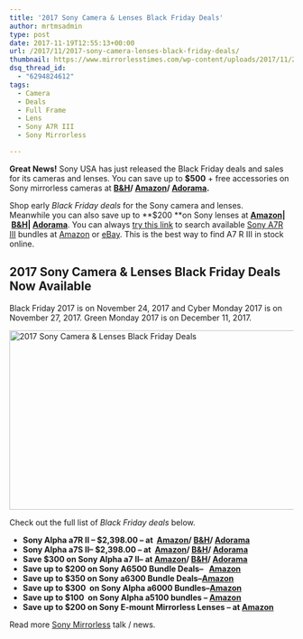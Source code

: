 ```yaml
---
title: '2017 Sony Camera & Lenses Black Friday Deals'
author: mrtmsadmin
type: post
date: 2017-11-19T12:55:13+00:00
url: /2017/11/2017-sony-camera-lenses-black-friday-deals/
thumbnail: https://www.mirrorlesstimes.com/wp-content/uploads/2017/11/2017-sony-camera-lenses-black-friday-deals.jpg
dsq_thread_id:
  - "6294824612"
tags:
  - Camera
  - Deals
  - Full Frame
  - Lens
  - Sony A7R III
  - Sony Mirrorless

---
```

**Great News!** Sony USA has just released the Black Friday deals and sales for its cameras and lenses. You can save up to **$500** + free accessories on Sony mirrorless cameras at **<a href="https://www.bhphotovideo.com/c/find/promoPage.jsp?P=1%2C0%2C0%2C1%2C252%7C1%2C5%2C0%2C0%2C20%2C2%2C2%2C0%2C0&permalinkForward=Y&B=45%2C8&Ns=p_DISCOUNT_PERCENT%7C1&F=0&ci=34508&bim=5&BI=20175&KBID=14249" target="_blank" rel="noopener nofollow external noreferrer" data-wpel-link="external">B&H</a>/ <a href="http://amzn.to/2yWo3Gj" target="_blank" rel="noopener nofollow external noreferrer" data-wpel-link="external">Amazon</a>/ <a href="https://adorama.evyy.net/c/63923/51926/1036?u=https%3A%2F%2Fwww.adorama.com%2Fl%2FCameras%2FSony%7EMirrorless-Cameras" target="_blank" rel="noopener nofollow external noreferrer" data-wpel-link="external">Adorama</a>.**

Shop early _Black Friday deals_ for the Sony camera and lenses. Meanwhile you can also save up to **$200 **on Sony lenses at **<a href="http://amzn.to/2yYednz" target="_blank" rel="noopener nofollow external noreferrer" data-wpel-link="external">Amazon</a>| <a href="https://www.bhphotovideo.com/c/search?N=4196380428+4099560915+3999800997&ci=17912&origSearch=sony+e-mount+lenses&BI=20175&KBID=14249" target="_blank" rel="noopener nofollow external noreferrer" data-wpel-link="external">B&H</a>| <a href="https://adorama.evyy.net/c/63923/51926/1036?u=https%3A%2F%2Fwww.adorama.com%2Fl%2FLenses%2FSony%7EMirrorless-Lenses" target="_blank" rel="noopener nofollow external noreferrer" data-wpel-link="external">Adorama</a>**. You can always <a href="https://aax-us-east.amazon-adsystem.com/x/c/QiIjWh52UXJMlaGGpqt7Qt4AAAFfyUIwmwEAAAFKAeeDh10/https://assoc-redirect.amazon.com/g/r/http://amzn.to/2yCWlys/ref=as_at?linkCode=w61&imprToken=WYVIwqXHpI8x01FSbKL39w&slotNum=1" target="_blank" rel="nofollow external noopener noreferrer" data-wpel-link="external">try this link</a> to search available [Sony A7R III][1] bundles at <a href="https://aax-us-east.amazon-adsystem.com/x/c/QiIjWh52UXJMlaGGpqt7Qt4AAAFfyUIwmwEAAAFKAeeDh10/https://assoc-redirect.amazon.com/g/r/http://amzn.to/2yCWlys/ref=as_at?linkCode=w61&imprToken=WYVIwqXHpI8x01FSbKL39w&slotNum=2" target="_blank" rel="nofollow external noopener noreferrer" data-wpel-link="external">Amazon</a> or <a href="http://rover.ebay.com/rover/1/711-53200-19255-0/1?icep_ff3=9&pub=5575061265&toolid=10001&campid=5337389939&customid=&icep_uq=Sony+A7R+III&icep_sellerId=&icep_ex_kw=&icep_sortBy=12&icep_catId=625&icep_minPrice=&icep_maxPrice=&ipn=psmain&icep_vectorid=229466&kwid=902099&mtid=824&kw=lg" target="_blank" rel="nofollow external noopener noreferrer" data-wpel-link="external">eBay</a>. This is the best way to find A7 R III in stock online.<!--more-->

## 2017 Sony Camera & Lenses Black Friday Deals Now Available

Black Friday 2017 is on November 24, 2017 and Cyber Monday 2017 is on November 27, 2017. Green Monday 2017 is on December 11, 2017.

[<img class="aligncenter wp-image-1430 size-full" title="2017 Sony Camera & Lenses Black Friday Deals" src="https://i0.wp.com/www.mirrorlesstimes.com/wp-content/uploads/2017/11/2017-sony-camera-lenses-black-friday-deals.jpg?resize=600%2C318&#038;ssl=1" alt="2017 Sony Camera & Lenses Black Friday Deals" width="600" height="318" srcset="https://i0.wp.com/www.mirrorlesstimes.com/wp-content/uploads/2017/11/2017-sony-camera-lenses-black-friday-deals.jpg?w=1024&ssl=1 1024w, https://i0.wp.com/www.mirrorlesstimes.com/wp-content/uploads/2017/11/2017-sony-camera-lenses-black-friday-deals.jpg?resize=470%2C249&ssl=1 470w, https://i0.wp.com/www.mirrorlesstimes.com/wp-content/uploads/2017/11/2017-sony-camera-lenses-black-friday-deals.jpg?resize=768%2C407&ssl=1 768w, https://i0.wp.com/www.mirrorlesstimes.com/wp-content/uploads/2017/11/2017-sony-camera-lenses-black-friday-deals.jpg?resize=970%2C513&ssl=1 970w" sizes="(max-width: 600px) 100vw, 600px" data-recalc-dims="1" />][2]

Check out the full list of _Black Friday deals_ below.

  * **Sony Alpha a7R II – $2,398.00 – at  <a href="http://amzn.to/2yYedUv" target="_blank" rel="noopener nofollow external noreferrer" data-wpel-link="external">Amazon</a>/ <a href="https://www.bhphotovideo.com/c/search?InitialSearch=yes&N=0&Ntt=Sony+Alpha+a7R+II&Top+Nav-Search=&BI=20175&KBID=14249" target="_blank" rel="noopener nofollow external noreferrer" data-wpel-link="external">B&H</a>/ <a href="https://adorama.evyy.net/c/63923/51926/1036?u=https%3A%2F%2Fwww.adorama.com%2Fisoa7r2.html" target="_blank" rel="noopener nofollow external noreferrer" data-wpel-link="external">Adorama</a>**
  * **Sony Alpha a7S II– $2,398.00 – at  <a href="http://amzn.to/2zR0O3K" target="_blank" rel="noopener nofollow external noreferrer" data-wpel-link="external">Amazon</a>/ <a href="https://www.bhphotovideo.com/c/search?InitialSearch=yes&N=0&Ntt=Sony+Alpha+a7s+II&Top+Nav-Search=&BI=20175&KBID=14249" target="_blank" rel="noopener nofollow external noreferrer" data-wpel-link="external">B&H</a>/ <a href="https://adorama.evyy.net/c/63923/51926/1036?u=https%3A%2F%2Fwww.adorama.com%2Fl%2F%3Fsearchinfo%3Dsony%2Balpha%2Ba7s%2Bii" target="_blank" rel="noopener nofollow external noreferrer" data-wpel-link="external">Adorama</a>**
  * **Save $300 on Sony Alpha a7 II– at <a href="http://amzn.to/2yYXKQ3" target="_blank" rel="noopener nofollow external noreferrer" data-wpel-link="external">Amazon</a>/ <a href="https://www.bhphotovideo.com/c/search?InitialSearch=yes&N=0&Ntt=Sony+Alpha+a7++II&BI=20175&KBID=14249" target="_blank" rel="noopener nofollow external noreferrer" data-wpel-link="external">B&H</a>/ <a href="https://adorama.evyy.net/c/63923/51926/1036?u=https%3A%2F%2Fwww.adorama.com%2Fl%2F%3Fsearchinfo%3Dsony%2Balpha%2Ba7%2B%2Bii" target="_blank" rel="noopener nofollow external noreferrer" data-wpel-link="external">Adorama</a>**
  * **Save up to $200 on Sony A6500 Bundle Deals–   <a href="http://amzn.to/2j5ChOD" target="_blank" rel="noopener nofollow external noreferrer" data-wpel-link="external">Amazon</a>**
  * **Save up to $350 on Sony a6300 Bundle Deals–<a href="http://amzn.to/2z02dC5" target="_blank" rel="noopener nofollow external noreferrer" data-wpel-link="external">Amazon</a>**
  * **Save up to $300  on Sony Alpha a6000 Bundles–<a href="http://amzn.to/2zSjC2E" target="_blank" rel="noopener nofollow external noreferrer" data-wpel-link="external">Amazon</a>**
  * **Save up to $100  on Sony Alpha a5100 bundles – <a href="http://amzn.to/2zQ3jU6" target="_blank" rel="noopener nofollow external noreferrer" data-wpel-link="external">Amazon</a>**
  * **Save up to $200 on Sony E-mount Mirrorless Lenses – at <a href="http://amzn.to/2yYkAqU" target="_blank" rel="noopener nofollow external noreferrer" data-wpel-link="external">Amazon</a>**

Read more [Sony Mirrorless][3] talk / news.

 [1]: https://www.mirrorlesstimes.com/tags/sony-a7r-iii/
 [2]: https://i0.wp.com/www.mirrorlesstimes.com/wp-content/uploads/2017/11/2017-sony-camera-lenses-black-friday-deals.jpg?ssl=1
 [3]: https://www.mirrorlesstimes.com/tags/sony-mirrorless/